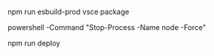 
npm run esbuild-prod
vsce package

powershell -Command "Stop-Process -Name node -Force"

npm run deploy